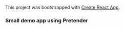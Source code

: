 This project was bootstrapped with [Create React App](https://github.com/facebook/create-react-app).

### Small demo app using Pretender
